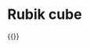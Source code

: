 # Rubik cube

{{<p5-iframe sketch="/showcase/sketches/rubik.js" lib1="https://cdn.jsdelivr.net/gh/freshfork/p5.EasyCam@1.2.1/p5.easycam.min.js" width="650" height="530">}}

